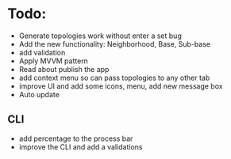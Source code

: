 # Todo: 

- Generate topologies work without enter a set bug
- Add the new functionality: Neighborhood, Base, Sub-base
- add validation
- Apply MVVM pattern
- Read about publish the app
- add context menu so can pass topologies to any other tab
- improve UI and add some icons, menu, add new message box
- Auto update

## CLI

- add percentage to the process bar
- improve the CLI and add a validations